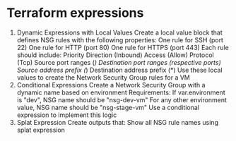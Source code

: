 # Terraform expressions

1. Dynamic Expressions with Local Values
Create a local value block that defines NSG rules with the following properties:
One rule for SSH (port 22)
One rule for HTTP (port 80)
One rule for HTTPS (port 443)
Each rule should include:
Priority
Direction (Inbound)
Access (Allow)
Protocol (Tcp)
Source port ranges (*)
Destination port ranges (respective ports)
Source address prefix (*)
Destination address prefix (*)
Use these local values to create the Network Security Group rules for a VM
2. Conditional Expressions
Create a Network Security Group with a dynamic name based on environment
Requirements:
If var.environment is "dev", NSG name should be "nsg-dev-vm"
For any other environment value, NSG name should be "nsg-stage-vm"
Use a conditional expression to implement this logic
3. Splat Expression
Create outputs that:
Show all NSG rule names using splat expression